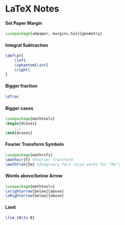 # LaTeX Notes

#### Set Paper Margin
```latex
\usepackage[a4paper, margin=.5in]{geometry}
```
#### Integral Subtraction
```latex
\def\at{
    \left.
    \vphantom{\int}
    \right|
}
```
#### Bigger fraction
```latex
\dfrac
```
#### Bigger cases
```latex
\usepackage{mathtools}
\begin{dcases}
    ...
\end{dcases}
```
#### Fourier Transform Symbols
```latex
\usepackage{mathrsfs}
\mathscr{F} %Fourier Transform
\mathfrak{Im} %Imaginary Part (also works for "Re")
```
#### Words above/below Arrow
```latex
\usepackage{mathtools}
\xrightarrow[below]{above}
\xRightarrow[below]{above}
```
#### Limit
```latex
\lim_{A\to B}
```